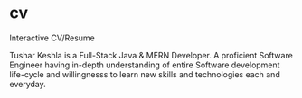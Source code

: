 # cv
Interactive CV/Resume

Tushar Keshla is a Full-Stack Java & MERN Developer. 
A proficient Software Engineer having in-depth understanding of entire Software development life-cycle and willingnesss to learn new skills and technologies each and everyday.
